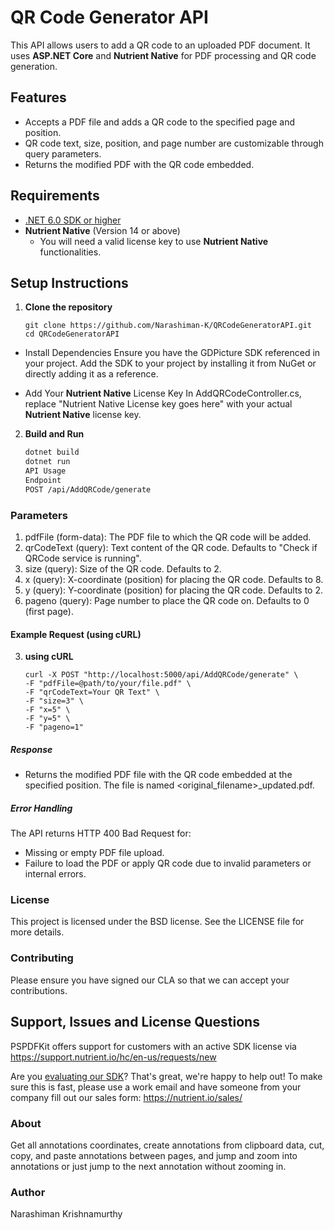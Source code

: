 # QR Code Generator API

This API allows users to add a QR code to an uploaded PDF document. It uses **ASP.NET Core** and **Nutrient Native** for PDF processing and QR code generation.

## Features

- Accepts a PDF file and adds a QR code to the specified page and position.
- QR code text, size, position, and page number are customizable through query parameters.
- Returns the modified PDF with the QR code embedded.

## Requirements

- [.NET 6.0 SDK or higher](https://dotnet.microsoft.com/download)
- **Nutrient Native** (Version 14 or above)  
  - You will need a valid license key to use **Nutrient Native** functionalities.

## Setup Instructions

1. **Clone the repository**
   ```
   git clone https://github.com/Narashiman-K/QRCodeGeneratorAPI.git
   cd QRCodeGeneratorAPI

- Install Dependencies Ensure you have the GDPicture SDK referenced in your project. Add the SDK to your project by installing it from NuGet or directly adding it as a reference.

- Add Your **Nutrient Native** License Key In AddQRCodeController.cs, replace "Nutrient Native License key goes here" with your actual **Nutrient Native** license key.

2. **Build and Run** 
    ``` bash
    dotnet build
    dotnet run
    API Usage
    Endpoint
    POST /api/AddQRCode/generate
    ```
### Parameters
1. pdfFile (form-data): The PDF file to which the QR code will be added.
2. qrCodeText (query): Text content of the QR code. Defaults to "Check if QRCode service is running".
3. size (query): Size of the QR code. Defaults to 2.
4. x (query): X-coordinate (position) for placing the QR code. Defaults to 8.
5. y (query): Y-coordinate (position) for placing the QR code. Defaults to 2.
6. pageno (query): Page number to place the QR code on. Defaults to 0 (first page).

#### Example Request (using cURL)
3. **using cURL**
    ```
    curl -X POST "http://localhost:5000/api/AddQRCode/generate" \
    -F "pdfFile=@path/to/your/file.pdf" \
    -F "qrCodeText=Your QR Text" \
    -F "size=3" \
    -F "x=5" \
    -F "y=5" \
    -F "pageno=1"
    ```
##### Response
- Returns the modified PDF file with the QR code embedded at the specified position. The file is named <original_filename>_updated.pdf.

##### Error Handling
The API returns HTTP 400 Bad Request for: 
* Missing or empty PDF file upload.
* Failure to load the PDF or apply QR code due to invalid parameters or internal errors.

### License
This project is licensed under the BSD license. See the LICENSE file for more details.

### Contributing
Please ensure you have signed our CLA so that we can accept your contributions.

## Support, Issues and License Questions

PSPDFKit offers support for customers with an active SDK license via https://support.nutrient.io/hc/en-us/requests/new

Are you [evaluating our SDK](https://nutrient.io/try/)? That's great, we're happy to help out! To make sure this is fast, please use a work email and have someone from your company fill out our sales form: https://nutrient.io/sales/

### About
Get all annotations coordinates, create annotations from clipboard data, cut, copy, and paste annotations between pages, and jump and zoom into annotations or just jump to the next annotation without zooming in.

### Author

Narashiman Krishnamurthy
